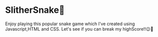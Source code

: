 # SlitherSnake🐍
Enjoy playing this popular snake game which I've created using Javascript,HTML and CSS.
Let's see if you can break my highScore!!😉🤘  
